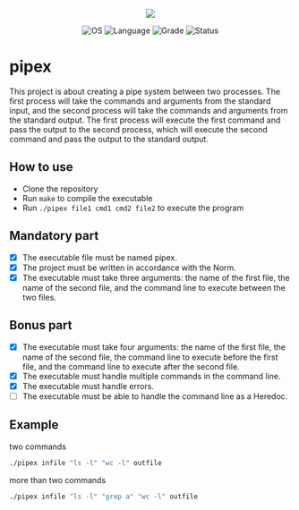 <p align="center">
    <img src="https://game.42sp.org.br/static/assets/achievements/pipexm.png">
</p>

<p align="center">
    <img src="https://img.shields.io/badge/OS-Linux-blue" alt="OS">
    <img src="https://img.shields.io/badge/Language-C%20%7C%20C%2B%2B-orange.svg" alt="Language">
    <img src="https://img.shields.io/badge/Grade-115%2F100-brightgreen.svg" alt="Grade">
    <img src="https://img.shields.io/badge/Status-Completed-brightgreen.svg" alt="Status">
</p>

# pipex

This project is about creating a pipe system between two processes. The first process will take the commands and arguments from the standard input, and the second process will take the commands and arguments from the standard output. The first process will execute the first command and pass the output to the second process, which will execute the second command and pass the output to the standard output.

## How to use
- Clone the repository
- Run `make` to compile the executable
- Run `./pipex file1 cmd1 cmd2 file2` to execute the program

## Mandatory part

- [x] The executable file must be named pipex.
- [x] The project must be written in accordance with the Norm.
- [x] The executable must take three arguments: the name of the first file, the name of the second file, and the command line to execute between the two files.

## Bonus part

- [x] The executable must take four arguments: the name of the first file, the name of the second file, the command line to execute before the first file, and the command line to execute after the second file.
- [x] The executable must handle multiple commands in the command line.
- [x] The executable must handle errors.
- [ ] The executable must be able to handle the command line as a Heredoc.

## Example

two commands

``` bash
./pipex infile "ls -l" "wc -l" outfile
```

more than two commands

``` bash
./pipex infile "ls -l" "grep a" "wc -l" outfile
```
